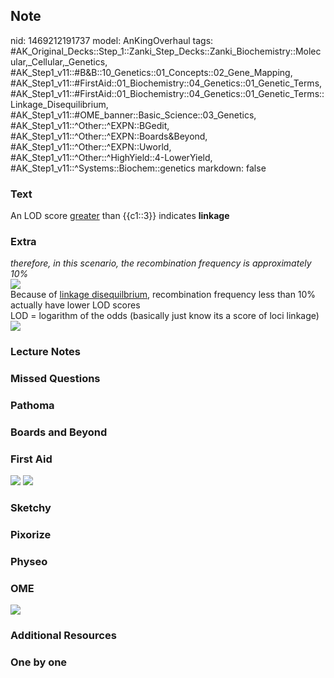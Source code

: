 ## Note
nid: 1469212191737
model: AnKingOverhaul
tags: #AK_Original_Decks::Step_1::Zanki_Step_Decks::Zanki_Biochemistry::Molecular,_Cellular,_Genetics, #AK_Step1_v11::#B&B::10_Genetics::01_Concepts::02_Gene_Mapping, #AK_Step1_v11::#FirstAid::01_Biochemistry::04_Genetics::01_Genetic_Terms, #AK_Step1_v11::#FirstAid::01_Biochemistry::04_Genetics::01_Genetic_Terms::Linkage_Disequilibrium, #AK_Step1_v11::#OME_banner::Basic_Science::03_Genetics, #AK_Step1_v11::^Other::^EXPN::BGedit, #AK_Step1_v11::^Other::^EXPN::Boards&Beyond, #AK_Step1_v11::^Other::^EXPN::Uworld, #AK_Step1_v11::^Other::^HighYield::4-LowerYield, #AK_Step1_v11::^Systems::Biochem::genetics
markdown: false

### Text
<div>
  An LOD score <u>greater</u> than {{c1::3}} indicates
  <b>linkage</b>
</div>

### Extra
<div>
  <i>therefore, in this scenario, the recombination frequency is
  approximately 10%</i>
</div>
<div><img src="paste-50599009714253.jpg"></div>
<div>
  Because of <u>linkage disequilbrium</u>, recombination frequency
  less than 10% actually have lower LOD scores
</div>
<div>
  LOD = logarithm of the odds (basically just know its a score of
  loci linkage)
</div>
<div><img src="paste-42266773159937.jpg"></div>

### Lecture Notes


### Missed Questions


### Pathoma


### Boards and Beyond


### First Aid
<img src="tmp5SPRJp.png"> <img src="tmpleGToH.png">

### Sketchy


### Pixorize


### Physeo


### OME
<div class="ome-widget">
  <a href="https://onlinemeded.org/spa/genetics?ref=anki"><img src=
  "_OME_AnkiFlashcards_Topic_5.png"></a>
</div>

### Additional Resources


### One by one

